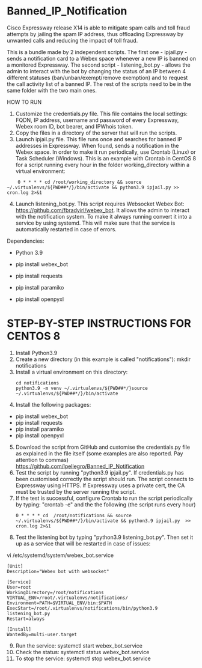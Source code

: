 # Banned_IP_Notification

Cisco Expressway release X14 is able to mitigate spam calls and toll fraud attempts by jailing the spam IP address, thus offloading Expressway by unwanted calls and reducing the impact of toll fraud. 

This is a bundle made by 2 independent scripts. The first one - ipjail.py - sends a notification card to a Webex space whenever a new IP is banned on a monitored Expressway. 
The second script - listening_bot.py - allows the admin to interact with the bot by changing the status of an IP between 4 different statuses (ban/unban/exempt/remove exemption) and to request the call activity list of a banned IP.
The rest of the scripts need to be in the same folder with the two main ones.

HOW TO RUN

1. Customize the credentials.py file. This file contains the local settings: FQDN, IP address, username and password of every Expressway, Webex room ID, bot bearer, and IPWhois token.
2. Copy the files in a directory of the server that will run the scripts.
3. Launch ipjail.py file. This file runs once and searches for banned IP addresses in Expressway. When found, sends a notification in the Webex space. In order to make it run periodically, use Crontab (Linux) or Task Scheduler (Windows). This is an example with Crontab in CentOS 8 for a script running every hour in the folder working_directory within a virtual environment: 
```
    0 * * * * cd /root/working_directory && source ~/.virtualenvs/${PWD##*/}/bin/activate && python3.9 ipjail.py >> cron.log 2>&1
```
4. Launch listening_bot.py. This script requires Websocket Webex Bot: https://github.com/fbradyirl/webex_bot. It allows the admin to interact with the notification system. To make it always running convert it into a service by using systemd. This will make sure that the service is automatically restarted in case of errors.

Dependencies:

- Python 3.9

- pip install webex_bot
- pip install requests
- pip install paramiko
- pip install openpyxl





# **STEP-BY-STEP INSTRUCTIONS FOR CENTOS 8**
1. Install Python3.9 
3. Create a new directory (in this example is called "notifications"): mkdir notifications
4. Install a virtual environment on this directory:
   ```
   cd notifications
   python3.9 -m venv ~/.virtualenvs/${PWD##*/}source ~/.virtualenvs/${PWD##*/}/bin/activate
   ```
4. Install the following packages:
- pip install webex_bot
- pip install requests
- pip install paramiko
- pip install openpyxl
   
5. Download the script from GitHub and customise the credentials.py file as explained in the file itself (some examples are also reported. Pay attention to commas)
   https://github.com/lpellegro/Banned_IP_Notification
6. Test the script by running "python3.9 ipjail.py". If credentials.py has been customised correctly the script should run. The script connects to Expressway using HTTPS. If Expressway uses a private cert, the CA must be trusted by the server running the script.
7. If the test is successful, configure Crontab to run the script periodically by typing: "crontab -e" and the the following (the script runs every hour)
   ```
   0 * * * * cd  /root/notifications && source ~/.virtualenvs/${PWD##*/}/bin/activate && python3.9 ipjail.py  >> cron.log 2>&1
   ```
8. Test the listening bot by typing "python3.9 listening_bot.py". Then set it up as a service that will be restarted in case of issues:
   
   
vi /etc/systemd/system/webex_bot.service
```
[Unit]
Description="Webex bot with websocket"

[Service]
User=root
WorkingDirectory=/root/notifications
VIRTUAL_ENV=/root/.virtualenvs/notifications/
Environment=PATH=$VIRTUAL_ENV/bin:$PATH
ExecStart=/root/.virtualenvs/notifications/bin/python3.9 listening_bot.py
Restart=always

[Install]
WantedBy=multi-user.target
```
9. Run the service: systemctl start webex_bot.service
10. Check the status: systemctl status webex_bot.service
11. To stop the service: systemctl stop webex_bot.service


